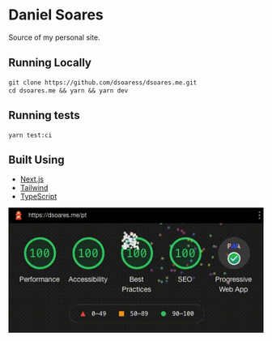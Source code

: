 # Daniel Soares

Source of my personal site.

## Running Locally

```shell
git clone https://github.com/dsoaress/dsoares.me.git
cd dsoares.me && yarn && yarn dev
```

## Running tests

```shell
yarn test:ci
```

## Built Using

- [Next.js](https://nextjs.org)
- [Tailwind](https://tailwindcss.com)
- [TypeScript](https://www.typescriptlang.org)

![Lighthouse](./.github/lighthouse.gif)
